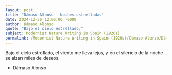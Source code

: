 ```yaml
---
layout: post
title: "Dámaso Alonso - Noches estrelladas"
date: 2024-12-30 12:00:00 -0000
author: Dámaso Alonso
quote: "Bajo el cielo estrellado,"
subject: Modernist Nature Writing in Spain (1920s)
permalink: /Modernist Nature Writing in Spain (1920s)/Dámaso Alonso/Dámaso Alonso - Noches estrelladas
---
```


Bajo el cielo estrellado,
el viento me lleva lejos,
y en el silencio de la noche
se alzan miles de deseos.

- Dámaso Alonso
